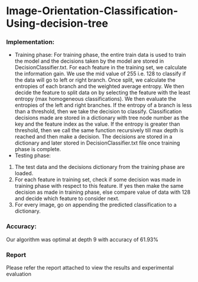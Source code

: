 # Image-Orientation-Classification-Using-decision-tree

### Implementation:
* Training phase:
For training phase, the entire train data is used to train the model and the decisions
taken by the model are stored in DecisionClassifier.txt.
For each feature in the training set, we calculate the information gain. We use the mid
value of 255 i.e. 128 to classify if the data will go to left or right branch. Once split, we
calculate the entropies of each branch and the weighted average entropy. We then
decide the feature to split data on by selecting the feature with the least entropy (max
homogeneous classifications). We then evaluate the entropies of the left and right
branches. If the entropy of a branch is less than a threshold, then we take the decision
to classify. Classification decisions made are stored in a dictionary with tree node
number as the key and the feature index as the value. If the entropy is greater than
threshold, then we call the same function recursively till max depth is reached and then
make a decision.
The decisions are stored in a dictionary and later stored in DecisionClassifier.txt file once
training phase is complete.
* Testing phase:
1. The test data and the decisions dictionary from the training phase are loaded.
2. For each feature in training set, check if some decision was made in training phase
with respect to this feature. If yes then make the same decision as made in training
phase, else compare value of data with 128 and decide which feature to consider
next.
3. For every image, go on appending the predicted classification to a dictionary.

### Accuracy:
Our algorithm was optimal at depth 9 with accuracy of 61.93%

### Report
Please refer the report attached to view the results and experimental evaluation




